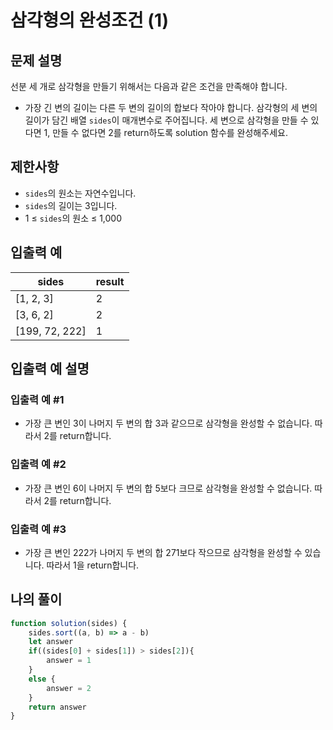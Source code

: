 # 삼각형의 완성조건 (1)

## 문제 설명
선분 세 개로 삼각형을 만들기 위해서는 다음과 같은 조건을 만족해야 합니다.
- 가장 긴 변의 길이는 다른 두 변의 길이의 합보다 작아야 합니다.
삼각형의 세 변의 길이가 담긴 배열 `sides`이 매개변수로 주어집니다. 세 변으로 삼각형을 만들 수 있다면 1, 만들 수 없다면 2를 return하도록 solution 함수를 완성해주세요.

## 제한사항
- `sides`의 원소는 자연수입니다.
- `sides`의 길이는 3입니다.
- 1 ≤ `sides`의 원소 ≤ 1,000

## 입출력 예
|sides|result|
|-----|-----|
|[1, 2, 3]|2|
|[3, 6, 2]|2|
|[199, 72, 222]|1|

## 입출력 예 설명

### 입출력 예 #1
- 가장 큰 변인 3이 나머지 두 변의 합 3과 같으므로 삼각형을 완성할 수 없습니다. 따라서 2를 return합니다.

### 입출력 예 #2
- 가장 큰 변인 6이 나머지 두 변의 합 5보다 크므로 삼각형을 완성할 수 없습니다. 따라서 2를 return합니다.

### 입출력 예 #3
- 가장 큰 변인 222가 나머지 두 변의 합 271보다 작으므로 삼각형을 완성할 수 있습니다. 따라서 1을 return합니다.

## 나의 풀이
```js
function solution(sides) {
    sides.sort((a, b) => a - b)
    let answer
    if((sides[0] + sides[1]) > sides[2]){
        answer = 1
    }
    else {
        answer = 2
    }
    return answer
}
```
